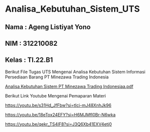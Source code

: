 # Analisa_Kebutuhan_Sistem_UTS

## Nama   : Ageng Listiyat Yono

## NIM    : 312210082

## Kelas  : TI.22.B1

Berikut File Tugas UTS Mengenai Analisa Kebutuhan Sistem Informasi Persediaan Barang PT Minezawa Trading Indonesia

[Analisa Kebutuhan Sistem PT Minezawa Trading Indonesiaa.pdf](https://github.com/AgengListiyatYono/Analisa_Kebutuhan_Sistem_UTS/files/15271383/Analisa.Kebutuhan.Sistem.PT.Minezawa.Trading.Indonesiaa.pdf)

Berikut Link Youtube Mengenai Pemaparan Materi 

https://youtu.be/s31Hd_JfFbw?si=tIci-mJ48XnhJk96

https://youtu.be/18eTox24EFY?si=H6MJMfl0Br-N6wka

https://youtu.be/qekr_TS4lF8?si=J3Q6Xb41EXV4etj0

